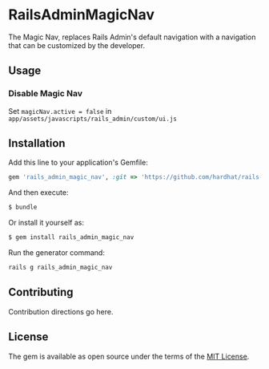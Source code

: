 # RailsAdminMagicNav
The Magic Nav, replaces Rails Admin's default navigation with a navigation that can be customized by the developer.

## Usage

### Disable Magic Nav

Set `magicNav.active = false` in `app/assets/javascripts/rails_admin/custom/ui.js`
 
## Installation
Add this line to your application's Gemfile:

```ruby
gem 'rails_admin_magic_nav', :git => 'https://github.com/hardhat/rails-admin-magic-nav.git'
```

And then execute:
```bash
$ bundle
```

Or install it yourself as:
```bash
$ gem install rails_admin_magic_nav
```

Run the generator command:
```ruby
rails g rails_admin_magic_nav
````

## Contributing
Contribution directions go here.

## License
The gem is available as open source under the terms of the [MIT License](http://opensource.org/licenses/MIT).
